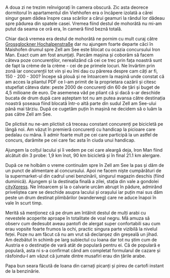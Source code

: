 A doua zi ne trezim reînvigorați în camera obscură. Zic asta deorece dormitorul în apartamentul din Viehhofen era o încăpere izolată a cărei singur geam dădea înspre casa scărilor a cărui geamuri la rândul lor dădeau spre pădurea din spatele casei. Vremea fiind destul de mohorâtă nu mi-am putut da seama ce oră era, în cameră fiind beznă totală.

Chiar dacă vremea era destul de mohorâtă ne pornim cu mult curaj către [Grossglockner Hochalpenstraße](http://www.grossglockner.at/en/) dar nu ajungem foarte departe căci în Maishofen drumul spre Zell am See este blocat cu ocazia concursului Iron Man. Exact cum am fost anunțați. Parcăm mașina și coborâm să facem câteva poze concurenților, nerealizând că cei ce trec prin fața noastră sunt de fapt la crème de la crème - cei de pe primele locuri. Ne învârtim prin zonă iar concurenții tot vin și eu îmi dau cu părerea despre cam câți ar fi, 150 - 200 - 300? Începe să plouă și ne întoarcem la mașină unde constat că am acces la pliantul PDF ce l-am primit de la proprietara cazării și citesc stupefiat câteva date: peste 2000 de concurenți din 60 de țări și buget de 4,5 milioane de euro. De asemenea văd pe pliant că și dacă s-ar deschide bucata de drum după care așteptam tot nu am putea avansa către destinația noastră șoseaua fiind blocată într-o altă parte din sudul Zell am See-ului până mai târziu. După ce cugetăm puțin în mașină ne decidem să o luăm la pas către Zell am See.

De plictisit nu ne-am plictisit că treceau constant concurenți pe bicicletă pe lângă noi. Am văzut în premieră concurenți cu handicap la picioare care pedalau cu mâna. Îi admir foarte mult pe cei care participă la un astfel de concurs, darămite pe cei care fac asta în ciuda unui handicap.

Ajungem la colțul lacului și îi vedem pe cei care aleargă deja, Iron Man fiind alcătuit din 3 probe: 1,9 km înot, 90 km bicicletă și în final 21.1 km alergare.

După ce ne holbăm o vreme continuăm spre în Zell am See la pas și dăm de un punct de alimentare al concursului. Apoi ne facem niște cumpărături de la supermarket-ul din cadrul unei benzinării, singurul magazin deschis (fiind duminică). Ajungem și la destinația finală a zilei, stația din vale a gondolei [cityXpress](https://goo.gl/maps/R4OcR). Ne întoarcem și la o calvarie urcăm abrupt în pădure, admirând priveliștea care se deschide asupra lacului și orașului iar puțin mai sus dăm peste un drum destinat plimbărilor (wanderweg) care ne aduce înapoi în vale în scurt timp.

Merită să menționez că pe drum am întâlnit destul de mulți arabi cu nevestele acoperite aproape în totalitate de voal negru. Mă amuza să observ cum dedesubt aveau pantofi de alergat super confortabili sau cum erau vopsite foarte frumos la ochi, practic singura parte vizibilă la nivelul feței. Poze nu am făcut că nu am vrut să declanșez din greșeală un jihad. Am dezbătut în schimb pe larg subiectul cu Ioana dar tot nu știm cum de Austria e o destinație de vară atât de populară pentru ei. Că de populară e populară, asta ni s-a confirmat când am completat formularul de cazare și răsfoindu-l am văzut că jumate dintre musafiri erau din țările arabe.

Papa bun seara făcută de Ioana din carnați picanți și pireu de cartofi instant de la benzinărie.
